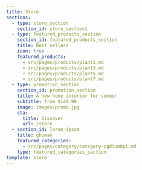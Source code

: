 ```yaml
---
title: Store
sections:
  - type: store_section
    section_id: store_section1
  - type: featured_products_section
    section_id: featured_products_section
    title: Best sellers
    icon: true
    featured_products:
      - src/pages/products/plant1.md
      - src/pages/products/plant3.md
      - src/pages/products/plant5.md
      - src/pages/products/plant7.md
  - type: promotion_section
    section_id: promotion_section
    title: A new home interior for summer
    subtitle: from $149.99
    image: images/promo.jpg
    cta:
      title: Discover
      url: /store
  - section_id: lorem-ipsum
    title: ghuman
    featured_categories:
      - src/pages/category/category-cgdium0pi.md
    type: featured_categories_section
template: store
---
```

